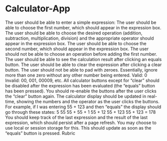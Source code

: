 # Calculator-App


The user should be able to enter a simple expression:
The user should be able to choose the first number, which should appear in the expression box.
The user should be able to choose the desired operation (addition, subtraction, multiplication, division) and the appropriate operator should appear in the expression box.
The user should be able to choose the second number, which should appear in the expression box.
The user should not be able to choose an operation before adding the first number.
The user should be able to see the calculation result after clicking an equals button.
The user should be able to clear the expression after clicking a clear button.
The user should not be able to pad with zeroes.
Essentially, ignore more than one zero without any other number being entered.
Valid: 0
Invalid: 00, 001, 00009, etc.
All calculator buttons except for “clear” should be disabled after the expression has been evaluated (the “equals” button has been pressed).
You should re-enable the buttons after the user clicks the “clear” button again.
The calculator display should be updated in real-time, showing the numbers and the operator as the user clicks the buttons.
For example, if I was entering 55 + 123 and then “equals” the display should go through these states:
5
55
55 +
55 + 1
55 + 12
55 + 123
55 + 123 = 178
You should keep track of the last expression and the result of the last expression, which should persist after a page refresh.
You may choose to use local or session storage for this.
This should update as soon as the “equals” button is pressed.
Rubric
